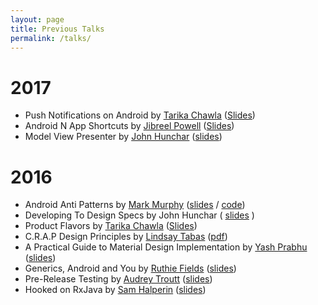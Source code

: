 ```yaml
---
layout: page
title: Previous Talks
permalink: /talks/
---
```


# 2017
- Push Notifications on Android by [Tarika Chawla](https://twitter.com/tarikachawla) ([Slides](https://prezi.com/ag_jisaz6iv4/push-notifications-in-android/?utm_campaign=share&utm_medium=copy)) 
- Android N App Shortcuts by [Jibreel Powell](https://twitter.com/jibreel_powell) ([Slides](https://docs.google.com/presentation/d/12oPPGmfD0V-eygPBCkDxdJWjmp4rXodOAdCsj5Ye65A/edit))
- Model View Presenter by [John Hunchar](https://twitter.com/jhunch) ([slides](https://docs.google.com/presentation/d/1ACKhmRDg6qpaJVkkVWyvyjs_6xwfwqVQk_Be4n2oLDA/edit#slide=id.p))

# 2016

- Android Anti Patterns by [Mark Murphy](https://twitter.com/commonsguy) ([slides](https://commonsware.com/presos/2016-03-Philly/#/) / [code](https://github.com/commonsguy/cw-omnibus/tree/master/AntiPatterns/Camera))
- Developing To Design Specs by John Hunchar ( [slides](https://docs.google.com/presentation/d/1T_ODgu7_hAP-KDsiGJp692Bdkgz7Oyqgjxkyx2iEXyc/edit) )
- Product Flavors by [Tarika Chawla](https://twitter.com/tarikachawla) ([Slides](https://prezi.com/naoyw7hhbdba/product-flavors/))
- C.R.A.P Design Principles by [Lindsay Tabas](http://twitter.com/LINDSAYT) ([pdf](https://drive.google.com/file/d/1tJQX1BqkkciCmH99-9aQyzJSr252dxT5KP6FCPeh-sZVOYvWu2Gg_Sd1V_zy9D3MJB8jLYAEfGFpvMPC/view?usp=sharing))
- A Practical Guide to Material Design Implementation by [Yash Prabhu](https://twitter.com/yashvprabhu) ([slides](https://speakerdeck.com/yprabhu/android-alliance-april-2016-practical-guide-to-material-design-implementation))
- Generics, Android and You by [Ruthie Fields](https://twitter.com/theonlyruthie) ([slides](http://research-tech.github.io/reveal.javapresent/))
- Pre-Release Testing by [Audrey Troutt](https://twitter.com/auditty) ([slides](https://prezi.com/yic-2gyycvdc/pre-release-testing/))
- Hooked on RxJava by [Sam Halperin](https://github.com/shalperin/hooked-on-rxAndroid-talk) ([slides](https://github.com/shalperin/hooked-on-rxAndroid-talk))  
